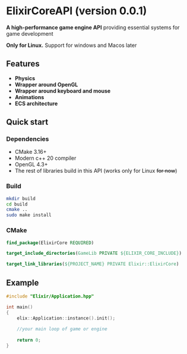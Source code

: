 # ElixirCoreAPI (version 0.0.1)

**A high-performance game engine API** providing essential systems for game development

**Only for Linux.** Support for windows and Macos later

## Features

- **Physics**
- **Wrapper around OpenGL**
- **Wrapper around keyboard and mouse**
- **Animations**
- **ECS architecture**

## Quick start

### Dependencies

- CMake 3.16+
- Modern c++ 20 compiler
- OpenGL 4.3+
- The rest of libraries build in this API (works only for Linux ~~for now~~)

### Build

```bash
mkdir build
cd build
cmake ..
sudo make install
```


### CMake

```cmake
find_package(ElixirCore REQUIRED)

target_include_directories(GameLib PRIVATE ${ELIXIR_CORE_INCLUDE})

target_link_libraries(${PROJECT_NAME} PRIVATE Elixir::ElixirCore)
```

## Example

```c++
#include "Elixir/Application.hpp"

int main()
{
    elix::Application::instance().init();
    
    //your main loop of game or engine
    
    return 0;
}
```